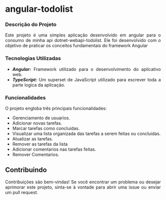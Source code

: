 # angular-todolist
<div style="text-align: justify">

### Descrição do Projeto
<p>Este projeto é uma simples aplicação desenvolvido em angular para o consumo de minha api dotnet-webapi-todolist. Ele foi desenvolvido com o objetivo de praticar os conceitos fundamentais do framework Angular</p>

### Tecnologias Utilizadas
- ***Angular:*** Framework utilizado para o desenvolvimento do aplicativo web.
- ***TypeScript:*** Um superset de JavaScript utilizado para escrever toda a parte logica da aplicação.

### Funcionalidades
<p>O projeto engloba três principais funcionalidades:</p>

- Gerenciamento de usuarios.
- Adicionar novas tarefas. 
- Marcar tarefas como concluidas.
- Visualizar uma lista organizada das tarefas a serem feitas ou concluidas.
- Atualizar as tarefas.
- Remover as tarefas da lista
- Adicionar comentarios nas tarefas feitas.
- Remover Comentarios. 

## Contribuindo

Contribuições são bem-vindas! Se você encontrar um problema ou desejar aprimorar este projeto, sinta-se à vontade para abrir uma issue ou enviar um pull request.
